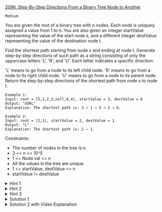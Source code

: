 [2096. Step-By-Step Directions From a Binary Tree Node to Another](https://leetcode.com/problems/step-by-step-directions-from-a-binary-tree-node-to-another/)

`Medium`

You are given the root of a binary tree with n nodes. Each node is uniquely assigned a value from 1 to n. You are also given an integer startValue representing the value of the start node s, and a different integer destValue representing the value of the destination node t.

Find the shortest path starting from node s and ending at node t. Generate step-by-step directions of such path as a string consisting of only the uppercase letters 'L', 'R', and 'U'. Each letter indicates a specific direction:

'L' means to go from a node to its left child node.
'R' means to go from a node to its right child node.
'U' means to go from a node to its parent node.
Return the step-by-step directions of the shortest path from node s to node t.

```
Example 1:
Input: root = [5,1,2,3,null,6,4], startValue = 3, destValue = 6
Output: "UURL"
Explanation: The shortest path is: 3 → 1 → 5 → 2 → 6.

Example 2:
Input: root = [2,1], startValue = 2, destValue = 1
Output: "L"
Explanation: The shortest path is: 2 → 1.
```

Constraints:

- The number of nodes in the tree is n.
- 2 <= n <= 10^5
- 1 <= Node.val <= n
- All the values in the tree are unique.
- 1 <= startValue, destValue <= n
- startValue != destValue

<details>
<summary>Hint 1</summary>

The shortest path between any two nodes in a tree must pass through their Lowest Common Ancestor (LCA). The path will travel upwards from node s to the LCA and then downwards from the LCA to node t.
</details>

<details>
<summary>Hint 2</summary>

Find the path strings from root → s, and root → t. Can you use these two strings to prepare the final answer?
</details>

<details>
<summary>Hint 3</summary>

Remove the longest common prefix of the two path strings to get the path LCA → s, and LCA → t. Each step in the path of LCA → s should be reversed as 'U'.
</details>

<details>
<summary>Solution 1</summary>

基本思路
这题的思路比较巧妙，主要分三步：

1、分别记录从根节点到 startValue 和 destValue 的路径 startPath 和 destPath。

2、然后去除 startPath 和 destPath 的公共前缀。

3、最后将 startPath 全部变成 U，把 startPath 和 destPath 接在一起，就是题目要求的路径了。

```java
class Solution {
    public String getDirections(TreeNode root, int startValue, int destValue) {
        this.startValue = startValue;
        this.destValue = destValue;
        // 寻找走到 startValue 和 destValue 的方向路径
        traverse(root);
        // 去除两个方向路径的公共前缀
        int p = 0, m = startPath.length(), n = destPath.length();
        while (p < m && p < n
                && startPath.charAt(p) == destPath.charAt(p)) {
            p++;
        }
        startPath = startPath.substring(p);
        destPath = destPath.substring(p);
        // 将走向 startValue 的方向路径全部变成 U
        startPath = "U".repeat(startPath.length());
        // 组合 startPath 和 destPath 就得到了答案
        return startPath + destPath;
    }

    StringBuilder path = new StringBuilder();
    String startPath, destPath;
    int startValue, destValue;

    // 二叉树遍历函数
    void traverse(TreeNode root) {
        if (root == null) {
            return;
        }
        if (root.val == startValue) {
            startPath = path.toString();
        } else if (root.val == destValue) {
            destPath = path.toString();
        }

        // 二叉树遍历框架
        path.append('L');
        traverse(root.left);
        path.deleteCharAt(path.length() - 1);

        path.append('R');
        traverse(root.right);
        path.deleteCharAt(path.length() - 1);
    }
}
```
</details>

<details>
<summary>Solution 2 with Video Explanation</summary>

[HuifengGuan](https://www.youtube.com/watch?v=VvdlzPAQE0s)
</details>